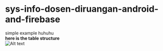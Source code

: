 # sys-info-dosen-diruangan-android-and-firebase
simple example huhuhu<br>
<b>here is the table structure</b><br>
![Alt text](https://github.com/iqbalfirzal/sys-info-dosen-diruangan-android-and-firebase/blob/master/table.PNG?raw=true "Table")
